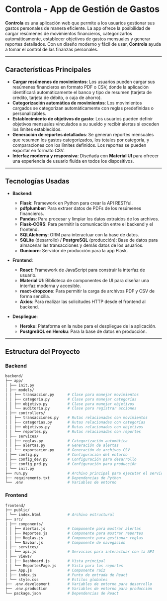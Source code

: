 # **Controla - App de Gestión de Gastos**

**Controla** es una aplicación web que permite a los usuarios gestionar sus gastos personales de manera eficiente. La app ofrece la posibilidad de cargar resúmenes de movimientos financieros, categorizarlos automáticamente, establecer objetivos de gastos mensuales y generar reportes detallados. Con un diseño moderno y fácil de usar, **Controla** ayuda a tomar el control de las finanzas personales.

---

## **Características Principales**

- **Cargar resúmenes de movimientos**: Los usuarios pueden cargar sus resúmenes financieros en formato PDF o CSV, donde la aplicación identificará automáticamente el banco y tipo de resumen (tarjeta de crédito, tarjeta de débito, o caja de ahorro).
- **Categorización automática de movimientos**: Los movimientos cargados se categorizan automáticamente con reglas predefinidas o personalizables.
- **Establecimiento de objetivos de gasto**: Los usuarios pueden definir objetivos mensuales vinculados a su sueldo y recibir alertas si exceden los límites establecidos.
- **Generación de reportes detallados**: Se generan reportes mensuales que resumen los gastos categorizados, los totales por categoría, y comparaciones con los límites definidos. Los reportes se pueden exportar en formato CSV.
- **Interfaz moderna y responsiva**: Diseñada con **Material UI** para ofrecer una experiencia de usuario fluida en todos los dispositivos.

---

## **Tecnologías Usadas**

- **Backend**:

  - **Flask**: Framework en Python para crear la API RESTful.
  - **pdfplumber**: Para extraer datos de PDFs de los resúmenes financieros.
  - **Pandas**: Para procesar y limpiar los datos extraídos de los archivos.
  - **Flask-CORS**: Para permitir la comunicación entre el backend y el frontend.
  - **SQLAlchemy**: ORM para interactuar con la base de datos.
  - **SQLite** (desarrollo) / **PostgreSQL** (producción): Base de datos para almacenar las transacciones y demás datos de los usuarios.
  - **Gunicorn**: Servidor de producción para la app Flask.

- **Frontend**:

  - **React**: Framework de JavaScript para construir la interfaz de usuario.
  - **Material UI**: Biblioteca de componentes de UI para diseñar una interfaz moderna y accesible.
  - **react-dropzone**: Para permitir la carga de archivos PDF y CSV de forma sencilla.
  - **Axios**: Para realizar las solicitudes HTTP desde el frontend al backend.

- **Despliegue**:
  - **Heroku**: Plataforma en la nube para el despliegue de la aplicación.
  - **PostgreSQL en Heroku**: Para la base de datos en producción.

---

## **Estructura del Proyecto**

### **Backend**

```bash
backend/
├── app/
│ ├── init.py
│ ├── models/
│ │ ├── transaccion.py      # Clase para manejar movimientos
│ │ ├── categoria.py        # Clase para manejar categorías
│ │ ├── objetivo.py         # Clase para manejar objetivos
│ │ └── auditoria.py        # Clase para registrar acciones
│ ├── controllers/
│ │ ├── transacciones.py    # Rutas relacionadas con movimientos
│ │ ├── categorias.py       # Rutas relacionadas con categorías
│ │ ├── objetivos.py        # Rutas relacionadas con objetivos
│ │ └── reportes.py         # Rutas relacionadas con reportes
│ ├── services/
│ │ ├── reglas.py           # Categorización automática
│ │ ├── alertas.py          # Generación de alertas
│ │ └── exportacion.py      # Generación de archivos CSV
│ ├── config.py             # Configuración del entorno
│ ├── config_dev.py         # Configuración para desarrollo
│ ├── config_prd.py         # Configuración para producción
│ └── init.py
├── run.py                  # Archivo principal para ejecutar el servidor
├── requirements.txt        # Dependencias de Python
└── .env                    # Variables de entorno
```

### **Frontend**

```bash
frontend/
├── public/
│ └── index.html            # Archivo estructural
├── src/
│ ├── components/
│ │ ├── Alertas.js          # Componente para mostrar alertas
│ │ ├── Reportes.js         # Componente para mostrar reportes
│ │ ├── Reglas.js           # Componente para gestionar reglas
│ │ └── Navbar.js           # Componente de navegación
│ ├── services/
│ │ └── api.js              # Servicios para interactuar con la API
│ ├── views/
│ │ ├── Dashboard.js        # Vista principal
│ │ └── ReportesPage.js     # Vista para los reportes
│ ├── App.js                # Componente raíz
│ ├── index.js              # Punto de entrada de React
│ └── style.css             # Estilos globales
├── .env.development        # Variables de entorno para desarrollo
├── .env.production         # Variables de entorno para producción
└── package.json            # Dependencias de React
```
